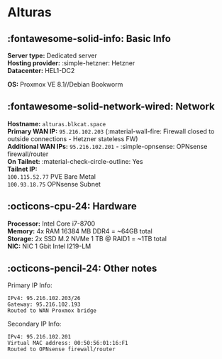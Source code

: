 # Alturas
## :fontawesome-solid-info: Basic Info
**Server type:** Dedicated server  
**Hosting provider:** :simple-hetzner: Hetzner  
**Datacenter:**  HEL1-DC2

**OS:** Proxmox VE 8.1//Debian Bookworm

## :fontawesome-solid-network-wired: Network
**Hostname:** `alturas.blkcat.space`  
**Primary WAN IP:** `95.216.102.203` (:material-wall-fire: Firewall closed to outside connections - Hetzner stateless FW)  
**Additional WAN IPs:** `95.216.102.201` - :simple-opnsense: OPNsense firewall/router  
**On Tailnet:** :material-check-circle-outline: Yes  
**Tailnet IP:**  
`100.115.52.77` PVE Bare Metal  
`100.93.18.75` OPNsense Subnet

## :octicons-cpu-24: Hardware
**Processor:** Intel Core i7-8700  
**Memory:** 4x RAM 16384 MB DDR4 = ~64GB total  
**Storage:** 2x SSD M.2 NVMe 1 TB @ RAID1 = ~1TB total  
**NIC:**  NIC 1 Gbit Intel I219-LM

## :octicons-pencil-24: Other notes
Primary IP Info:  
```
IPv4: 95.216.102.203/26
Gateway: 95.216.102.193
Routed to WAN Proxmox bridge
```

Secondary IP Info:
```
IPv4: 95.216.102.201
Virtual MAC address: 00:50:56:01:16:F1
Routed to OPNsense firewall/router
```